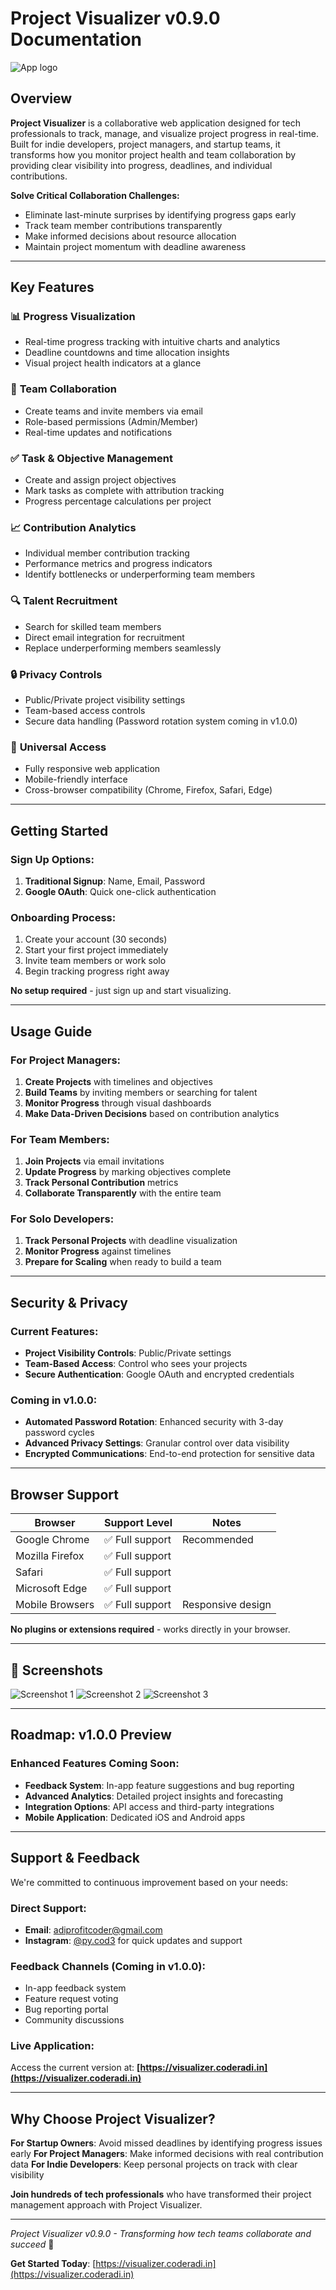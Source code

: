 # Project Visualizer v0.9.0 Documentation

![App logo](docs/app-logo.png)

## Overview

**Project Visualizer** is a collaborative web application designed for tech professionals to track, manage, and visualize project progress in real-time. Built for indie developers, project managers, and startup teams, it transforms how you monitor project health and team collaboration by providing clear visibility into progress, deadlines, and individual contributions.

**Solve Critical Collaboration Challenges:**
- Eliminate last-minute surprises by identifying progress gaps early
- Track team member contributions transparently
- Make informed decisions about resource allocation
- Maintain project momentum with deadline awareness

---

## Key Features

### 📊 **Progress Visualization**
- Real-time progress tracking with intuitive charts and analytics
- Deadline countdowns and time allocation insights
- Visual project health indicators at a glance

### 👥 **Team Collaboration**
- Create teams and invite members via email
- Role-based permissions (Admin/Member)
- Real-time updates and notifications

### ✅ **Task & Objective Management**
- Create and assign project objectives
- Mark tasks as complete with attribution tracking
- Progress percentage calculations per project

### 📈 **Contribution Analytics**
- Individual member contribution tracking
- Performance metrics and progress indicators
- Identify bottlenecks or underperforming team members

### 🔍 **Talent Recruitment**
- Search for skilled team members
- Direct email integration for recruitment
- Replace underperforming members seamlessly

### 🔒 **Privacy Controls**
- Public/Private project visibility settings
- Team-based access controls
- Secure data handling (Password rotation system coming in v1.0.0)

### 📱 **Universal Access**
- Fully responsive web application
- Mobile-friendly interface
- Cross-browser compatibility (Chrome, Firefox, Safari, Edge)

---

## Getting Started

### Sign Up Options:
1. **Traditional Signup**: Name, Email, Password
2. **Google OAuth**: Quick one-click authentication

### Onboarding Process:
1. Create your account (30 seconds)
2. Start your first project immediately
3. Invite team members or work solo
4. Begin tracking progress right away

**No setup required** - just sign up and start visualizing.

---

## Usage Guide

### For Project Managers:
1. **Create Projects** with timelines and objectives
2. **Build Teams** by inviting members or searching for talent
3. **Monitor Progress** through visual dashboards
4. **Make Data-Driven Decisions** based on contribution analytics

### For Team Members:
1. **Join Projects** via email invitations
2. **Update Progress** by marking objectives complete
3. **Track Personal Contribution** metrics
4. **Collaborate Transparently** with the entire team

### For Solo Developers:
1. **Track Personal Projects** with deadline visualization
2. **Monitor Progress** against timelines
3. **Prepare for Scaling** when ready to build a team

---

## Security & Privacy

### Current Features:
- **Project Visibility Controls**: Public/Private settings
- **Team-Based Access**: Control who sees your projects
- **Secure Authentication**: Google OAuth and encrypted credentials

### Coming in v1.0.0:
- **Automated Password Rotation**: Enhanced security with 3-day password cycles
- **Advanced Privacy Settings**: Granular control over data visibility
- **Encrypted Communications**: End-to-end protection for sensitive data

---

## Browser Support

| Browser | Support Level | Notes |
|---------|---------------|-------|
| Google Chrome | ✅ Full support | Recommended |
| Mozilla Firefox | ✅ Full support | |
| Safari | ✅ Full support | |
| Microsoft Edge | ✅ Full support | |
| Mobile Browsers | ✅ Full support | Responsive design |

**No plugins or extensions required** - works directly in your browser.

---

## 📸 Screenshots

![Screenshot 1](/docs/ss1.png)
![Screenshot 2](/docs/ss2.png)
![Screenshot 3](/docs/ss3.png)

---

## Roadmap: v1.0.0 Preview

### Enhanced Features Coming Soon:
- **Feedback System**: In-app feature suggestions and bug reporting
- **Advanced Analytics**: Detailed project insights and forecasting
- **Integration Options**: API access and third-party integrations
- **Mobile Application**: Dedicated iOS and Android apps

---

## Support & Feedback

We're committed to continuous improvement based on your needs:

### **Direct Support:**
- **Email**: adiprofitcoder@gmail.com
- **Instagram**: [@py.cod3](https://instagram.com/py.cod3) for quick updates and support

### **Feedback Channels (Coming in v1.0.0):**
- In-app feedback system
- Feature request voting
- Bug reporting portal
- Community discussions

### **Live Application:**
Access the current version at: **[https://visualizer.coderadi.in](https://visualizer.coderadi.in)**

---

## Why Choose Project Visualizer?

**For Startup Owners**: Avoid missed deadlines by identifying progress issues early
**For Project Managers**: Make informed decisions with real contribution data
**For Indie Developers**: Keep personal projects on track with clear visibility

**Join hundreds of tech professionals** who have transformed their project management approach with Project Visualizer.

---

*Project Visualizer v0.9.0 - Transforming how tech teams collaborate and succeed* 🚀

**Get Started Today**: [https://visualizer.coderadi.in](https://visualizer.coderadi.in)